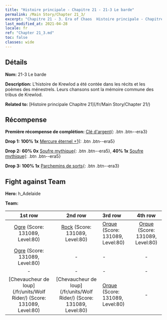 ```yaml
---
title: "Histoire principale - Chapitre 21 - 21-3 Le barde"
permalink: /Main Story/Chapter 21_3/
excerpt: "Chapitre 21 - 3. Era of Chaos  Histoire principale - Chapitre 21_3. 21-3 Le barde"
last_modified_at: 2021-04-28
locale: fr
ref: "Chapter 21_3.md"
toc: false
classes: wide
---
```


## Détails

 **Nom:** 21-3 Le barde

 **Description:** L'histoire de Krewlod a été contée dans les récits et les poèmes des ménestrels. Leurs chansons sont la mémoire commune des tribus de Krewlod.

 **Related to:** [Histoire principale Chapitre 21](/fr/Main Story/Chapter 21/)

## Récompense

 **Première récompense de complétion:** [Clé d'argent](/ItemsFR/con_693/){: .btn .btn--era3}

 **Drop 1:** **100% 1x** [Mercure éternel +1](/ItemsFR/mat_70/){: .btn .btn--era5}

 **Drop 2:** **60% 0x** [Soufre mythique](/ItemsFR/mat_64/){: .btn .btn--era5}, **40% 1x** [Soufre mythique](/ItemsFR/mat_64/){: .btn .btn--era5}

 **Drop 3:** **100% 1x** [Parchemins de sorts](/ItemsFR/con_694/){: .btn .btn--era3}


## Fight against Team
 **Hero:** h_Adelaide

 **Team:**


  | 1st row | 2nd row | 3rd row | 4th row |
  |:----:|:----:|:----|:----:|
  | [Ogre](/fr/units/Ogre/) (Score: 131089, Level:80)  | [Rock](/fr/units/Roc/) (Score: 131089, Level:80)  | [Orque](/fr/units/Orc/) (Score: 131089, Level:80)  | [Orque](/fr/units/Orc/) (Score: 131089, Level:80)  |
  | [Ogre](/fr/units/Ogre/) (Score: 131089, Level:80)  | - | - | - |
  | - | - | - | - |
  | [Chevaucheur de loup](/fr/units/Wolf Rider/) (Score: 131089, Level:80)  | [Chevaucheur de loup](/fr/units/Wolf Rider/) (Score: 131089, Level:80)  | [Orque](/fr/units/Orc/) (Score: 131089, Level:80)  | - |


